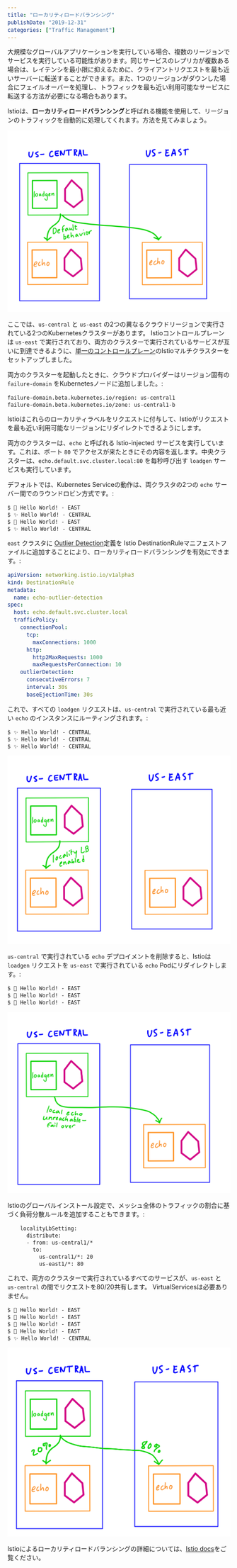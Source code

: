 ```yaml
---
title: "ローカリティロードバランシング"
publishDate: "2019-12-31"
categories: ["Traffic Management"]
---
```


大規模なグローバルアプリケーションを実行している場合、複数のリージョンでサービスを実行している可能性があります。同じサービスのレプリカが複数ある場合は、レイテンシを最小限に抑えるために、クライアントリクエストを最も近いサーバーに転送することができます。また、1つのリージョンがダウンした場合にフェイルオーバーを処理し、トラフィックを最も近い利用可能なサービスに転送する方法が必要になる場合もあります。

Istioは、**ローカリティロードバランシング**と呼ばれる機能を使用して、リージョンのトラフィックを自動的に処理してくれます。方法を見てみましょう。

![default](/images/loc-default.png)

ここでは、`us-central` と `us-east` の2つの異なるクラウドリージョンで実行されている2つのKubernetesクラスターがあります。 Istioコントロールプレーンは `us-east` で実行されており、両方のクラスターで実行されているサービスが互いに到達できるように、[単一のコントロールプレーン](https://github.com/GoogleCloudPlatform/istio-samples/tree/191859c03e73da7e98d451c967cefe24101d1933/multicluster-gke/single-control-plane#demo-multicluster-istio--single-control-plane)のIstioマルチクラスターをセットアップしました。

両方のクラスターを起動したときに、クラウドプロバイダーはリージョン固有の `failure-domain` をKubernetesノードに追加しました。:

```
failure-domain.beta.kubernetes.io/region: us-central1
failure-domain.beta.kubernetes.io/zone: us-central1-b
```

Istioはこれらのローカリティラベルをリクエストに付与して、Istioがリクエストを最も近い利用可能なリージョンにリダイレクトできるようにします。

両方のクラスターは、`echo` と呼ばれる Istio-injected サービスを実行しています。これは、ポート `80` でアクセスが来たときにその内容を返します。中央クラスターは、`echo.default.svc.cluster.local:80` を毎秒呼び出す `loadgen` サービスも実行しています。

デフォルトでは、Kubernetes Serviceの動作は、両クラスタの2つの `echo` サーバー間でのラウンドロビン方式です。:

```
$ 🌊 Hello World! - EAST
$ ✨ Hello World! - CENTRAL
$ 🌊 Hello World! - EAST
$ ✨ Hello World! - CENTRAL
```

`east` クラスタに [Outlier Detection](https://istio.io/docs/reference/config/networking/destination-rule/#OutlierDetection)定義を Istio DestinationRuleマニフェストファイルに追加することにより、ローカリティロードバランシングを有効にできます。:

```YAML
apiVersion: networking.istio.io/v1alpha3
kind: DestinationRule
metadata:
  name: echo-outlier-detection
spec:
  host: echo.default.svc.cluster.local
  trafficPolicy:
    connectionPool:
      tcp:
        maxConnections: 1000
      http:
        http2MaxRequests: 1000
        maxRequestsPerConnection: 10
    outlierDetection:
      consecutiveErrors: 7
      interval: 30s
      baseEjectionTime: 30s
```

これで、すべての `loadgen` リクエストは、`us-central` で実行されている最も近い `echo` のインスタンスにルーティングされます。:

```
$ ✨ Hello World! - CENTRAL
$ ✨ Hello World! - CENTRAL
$ ✨ Hello World! - CENTRAL
```

![locality](/images/loc-locality.png)

`us-central` で実行されている `echo` デプロイメントを削除すると、Istioは `loadgen` リクエストを `us-east` で実行されている `echo` Podにリダイレクトします。:

```
$ 🌊 Hello World! - EAST
$ 🌊 Hello World! - EAST
$ 🌊 Hello World! - EAST
```

![failover](/images/loc-failover.png)

Istioのグローバルインストール設定で、メッシュ全体のトラフィックの割合に基づく負荷分散ルールを追加することもできます。:

```
    localityLbSetting:
      distribute:
      - from: us-central1/*
        to:
          us-central1/*: 20
          us-east1/*: 80
```

これで、両方のクラスターで実行されているすべてのサービスが、`us-east` と `us-central` の間でリクエストを80/20共有します。 VirtualServicesは必要ありません。

```
$ 🌊 Hello World! - EAST
$ 🌊 Hello World! - EAST
$ 🌊 Hello World! - EAST
$ 🌊 Hello World! - EAST
$ ✨ Hello World! - CENTRAL
```

![split](/images/loc-splittraffic.png)


Istioによるローカリティロードバランシングの詳細については、[Istio docs](https://istio.io/docs/ops/configuration/traffic-management/locality-load-balancing/)をご覧ください。